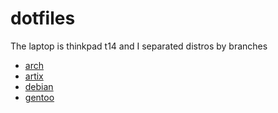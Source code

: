 # dotfiles
The laptop is thinkpad t14 and I separated distros by branches  
 - [arch](https://github.com/j1cs/t14/tree/arch)
 - [artix](https://github.com/j1cs/t14/tree/artix)
 - [debian](https://github.com/j1cs/t14/tree/debian)
 - [gentoo](https://github.com/j1cs/t14/tree/gentoo)

